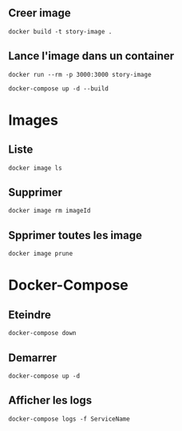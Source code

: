 ## Creer image
```docker build -t story-image .```

## Lance l'image dans un container
```docker run --rm -p 3000:3000 story-image```

```docker-compose up -d --build```

# Images

## Liste

```docker image ls```

## Supprimer

```docker image rm imageId```

## Spprimer toutes les image

```docker image prune```

# Docker-Compose

## Eteindre

```docker-compose down```

## Demarrer

```docker-compose up -d```

## Afficher les logs

```docker-compose logs -f ServiceName```